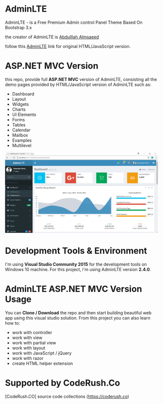 ﻿# AdminLTE

AdminLTE - is a Free Premium Admin control Panel Theme Based On Bootstrap 3.x

the creator of AdminLTE is [Abdulllah Almsaeed](https://adminlte.io/about)

follow this [AdminLTE](https://github.com/almasaeed2010/AdminLTE) link for original HTML/JavaScript version.


# ASP.NET MVC Version

this repo, provide full **ASP.NET MVC** version of AdminLTE, consisting all the demo pages provided by HTML/JavaScript version of AdminLTE such as:

- Dashboard
- Layout
- Widgets
- Charts
- UI Elements
- Forms
- Tables
- Calendar
- Mailbox
- Examples
- Multilevel

![adminltemvc](adminlte/Content/adminltemvc.png)

# Development Tools & Environment

I'm using **Visual Studio Community 2015** for the development tools on Windows 10 machine. For this project, i'm using AdminLTE version **2.4.0**.

# AdminLTE ASP.NET MVC Version Usage

You can **Clone / Download** the repo and then start building beautiful web app using this visual studio solution. From this project you can also learn how to:

- work with controller
- work with view
- work with partial view
- work with layout
- work with JavaScript / jQuery
- work with razor
- create HTML helper extension

# Supported by CodeRush.Co
[CodeRush.CO] source code collections (https://coderush.co)



